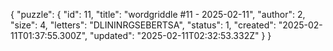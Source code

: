 {
  "puzzle": {
    "id": 11,
    "title": "wordgriddle #11 - 2025-02-11",
    "author": 2,
    "size": 4,
    "letters": "DLININRGSEBERTSA",
    "status": 1,
    "created": "2025-02-11T01:37:55.300Z",
    "updated": "2025-02-11T02:32:53.332Z"
  }
}